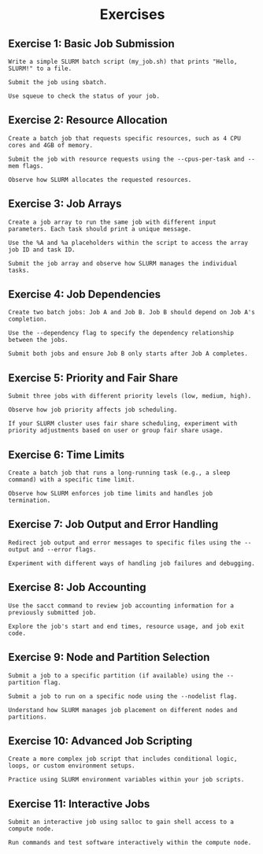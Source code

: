 <h1 align="center">Exercises</h1>

## Exercise 1: Basic Job Submission

    Write a simple SLURM batch script (my_job.sh) that prints "Hello, SLURM!" to a file.

    Submit the job using sbatch.

    Use squeue to check the status of your job.

## Exercise 2: Resource Allocation

    Create a batch job that requests specific resources, such as 4 CPU cores and 4GB of memory.

    Submit the job with resource requests using the --cpus-per-task and --mem flags.

    Observe how SLURM allocates the requested resources.

## Exercise 3: Job Arrays

    Create a job array to run the same job with different input parameters. Each task should print a unique message.

    Use the %A and %a placeholders within the script to access the array job ID and task ID.

    Submit the job array and observe how SLURM manages the individual tasks.

## Exercise 4: Job Dependencies

    Create two batch jobs: Job A and Job B. Job B should depend on Job A's completion.

    Use the --dependency flag to specify the dependency relationship between the jobs.

    Submit both jobs and ensure Job B only starts after Job A completes.

## Exercise 5: Priority and Fair Share

    Submit three jobs with different priority levels (low, medium, high).

    Observe how job priority affects job scheduling.

    If your SLURM cluster uses fair share scheduling, experiment with priority adjustments based on user or group fair share usage.

## Exercise 6: Time Limits

    Create a batch job that runs a long-running task (e.g., a sleep command) with a specific time limit.

    Observe how SLURM enforces job time limits and handles job termination.

## Exercise 7: Job Output and Error Handling

    Redirect job output and error messages to specific files using the --output and --error flags.

    Experiment with different ways of handling job failures and debugging.

## Exercise 8: Job Accounting

    Use the sacct command to review job accounting information for a previously submitted job.

    Explore the job's start and end times, resource usage, and job exit code.

## Exercise 9: Node and Partition Selection

    Submit a job to a specific partition (if available) using the --partition flag.

    Submit a job to run on a specific node using the --nodelist flag.

    Understand how SLURM manages job placement on different nodes and partitions.

## Exercise 10: Advanced Job Scripting

    Create a more complex job script that includes conditional logic, loops, or custom environment setups.

    Practice using SLURM environment variables within your job scripts.

## Exercise 11: Interactive Jobs

    Submit an interactive job using salloc to gain shell access to a compute node.

    Run commands and test software interactively within the compute node.
 
